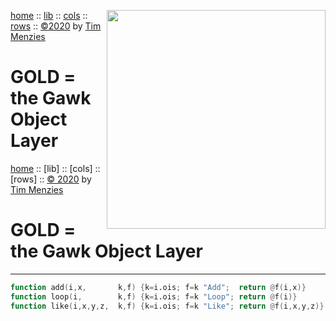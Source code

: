 [home](https://github.com/timm/gold/blob/master/README.md) :: <img align=right width=350 src="https://raw.githubusercontent.com/timm/gold/master/etc/img/robot.png">
[lib](https://github.com/timm/gold/blob/master/src/lib/README.md) ::
[cols](https://github.com/timm/gold/blob/master/src/cols/README.md) ::
[rows](https://github.com/timm/gold/blob/master/src/rows/README.md) ::
[&copy;2020](http://github.com/timm/gold/blob/master/LICENSE.md) by [Tim Menzies](http://menzies.us)   
# GOLD = the Gawk Object Layer

[home](http://github.com/timm/gold/README.me) ::
[lib] ::
[cols] ::
[rows] ::
[&copy; 2020](http://github.com/timm/gold/LICENSE.md) by [Tim Menzies](http://menzies.us)   
# GOLD = the Gawk Object Layer
----- 

```awk
function add(i,x,       k,f) {k=i.ois; f=k "Add";  return @f(i,x)}
function loop(i,        k,f) {k=i.ois; f=k "Loop"; return @f(i)}
function like(i,x,y,z,  k,f) {k=i.ois; f=k "Like"; return @f(i,x,y,z)}
```
